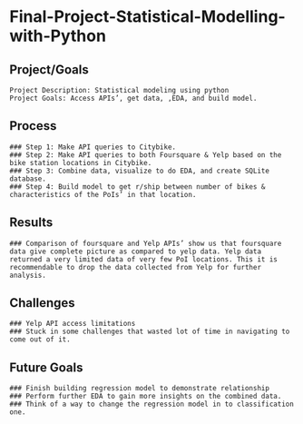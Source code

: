 # Final-Project-Statistical-Modelling-with-Python

## Project/Goals
    Project Description: Statistical modeling using python
    Project Goals: Access APIs’, get data, ,EDA, and build model.

## Process
    ### Step 1: Make API queries to Citybike.
    ### Step 2: Make API queries to both Foursquare & Yelp based on the bike station locations in Citybike.
    ### Step 3: Combine data, visualize to do EDA, and create SQLite database.
    ### Step 4: Build model to get r/ship between number of bikes & characteristics of the PoIs’ in that location.


## Results
    ### Comparison of foursquare and Yelp APIs’ show us that foursquare data give complete picture as compared to yelp data. Yelp data returned a very limited data of very few PoI locations. This it is recommendable to drop the data collected from Yelp for further analysis.    

## Challenges 
    ### Yelp API access limitations
    ### Stuck in some challenges that wasted lot of time in navigating to come out of it.


## Future Goals
    ### Finish building regression model to demonstrate relationship
    ### Perform further EDA to gain more insights on the combined data.
    ### Think of a way to change the regression model in to classification one.

